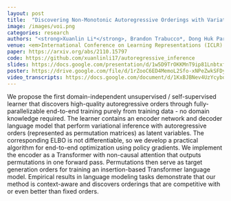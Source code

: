 ```yaml
---
layout: post
title:  "Discovering Non-Monotonic Autoregressive Orderings with Variational Inference"
image: /images/voi.png
categories: research
authors: "<strong>Xuanlin Li*</strong>, Brandon Trabucco*, Dong Huk Park, Yang Gao, Michael Luo, Sheng Shen, Trevor Darrell"
venue: <em>International Conference on Learning Representations (ICLR) 2021</em>
paper: https://arxiv.org/abs/2110.15797
code: https://github.com/xuanlinli17/autoregressive_inference
slides: https://docs.google.com/presentation/d/1w5D9TrOKKMnT9ip81LnbtxfW-4UHIVc5sOd2W4phGiw/edit?usp=sharing
poster: https://drive.google.com/file/d/1rZooC6ED4MemoL2Sfo-xNPeZwkSFDyR8/view?usp=sharing
video_transcripts: https://docs.google.com/document/d/1KxBJBNev4UzYcybqRwGz27gtmH_LG2pQhGFTJXSUZzg/edit?usp=sharing
---
```

We propose the first domain-independent unsupervised / self-supervised learner that discovers high-quality autoregressive orders through fully-parallelizable end-to-end training purely from training data - no domain knowledge required. The learner contains an encoder network and decoder language model that perform variational inference with autoregressive orders (represented as permutation matrices) as latent variables. The corresponding ELBO is not differentiable, so we develop a practical algorithm for end-to-end optimization using policy gradients. We implement the encoder as a Transformer with non-causal attention that outputs permutations in one forward pass. Permutations then serve as target generation orders for training an insertion-based Transformer language model. Empirical results in language modeling tasks demonstrate that our method is context-aware and discovers orderings that are competitive with or even better than fixed orders.
